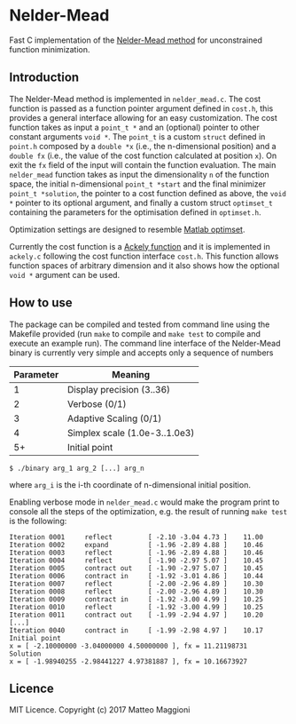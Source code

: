 # Nelder-Mead
Fast C implementation of the [Nelder-Mead method](http://en.wikipedia.org/wiki/Nelder%E2%80%93Mead_method) for unconstrained function minimization. 

## Introduction
The Nelder-Mead method is implemented in `nelder_mead.c`. The cost function is passed as a function pointer argument defined in `cost.h`, this provides a general interface allowing for an easy customization. The cost function takes as input a `point_t *` and an (optional) pointer to other constant arguments `void *`. The `point_t` is a custom `struct` defined in `point.h` composed by a `double *x` (i.e., the n-dimensional position) and a `double fx` (i.e., the value of the cost function calculated at position `x`). On exit the `fx` field of the input will contain the function evaluation. The main `nelder_mead` function takes as input the dimensionality `n` of the function space, the initial n-dimensional `point_t *start` and the final minimizer `point_t *solution`, the pointer to a cost function defined as above, the `void *` pointer to its optional argument, and finally a custom struct `optimset_t` containing the parameters for the optimisation defined in `optimset.h`.

Optimization settings are designed to resemble [Matlab optimset](https://www.mathworks.com/help/matlab/ref/optimset.html).

Currently the cost function is a [Ackely function](http://www.sfu.ca/%7Essurjano/ackley.html) and it is implemented in `ackely.c` following the cost function interface `cost.h`. This function allows function spaces of arbitrary dimension and it also shows how the optional `void *` argument can be used.

## How to use
The package can be compiled and tested from command line using the Makefile provided (run `make` to compile and `make test` to compile and execute an example run). The command line interface of the Nelder-Mead binary is currently very simple and accepts only a sequence of numbers

Parameter | Meaning
----------|-----------
1 | Display precision (3..36)
2 | Verbose (0/1)
3 | Adaptive Scaling (0/1)
4 | Simplex scale (1.0e-3..1.0e3)
5+ | Initial point

```
$ ./binary arg_1 arg_2 [...] arg_n
```
where `arg_i` is the i-th coordinate of n-dimensional initial position.

Enabling verbose mode in `nelder_mead.c` would make the program print to console all the steps of the optimization, e.g. the result of running `make test` is the following:
```
Iteration 0001     reflect         [ -2.10 -3.04 4.73 ]    11.00 
Iteration 0002     expand          [ -1.96 -2.89 4.88 ]    10.46 
Iteration 0003     reflect         [ -1.96 -2.89 4.88 ]    10.46 
Iteration 0004     reflect         [ -1.90 -2.97 5.07 ]    10.45 
Iteration 0005     contract out    [ -1.90 -2.97 5.07 ]    10.45 
Iteration 0006     contract in     [ -1.92 -3.01 4.86 ]    10.44 
Iteration 0007     reflect         [ -2.00 -2.96 4.89 ]    10.30 
Iteration 0008     reflect         [ -2.00 -2.96 4.89 ]    10.30 
Iteration 0009     contract in     [ -1.92 -3.00 4.99 ]    10.25 
Iteration 0010     reflect         [ -1.92 -3.00 4.99 ]    10.25 
Iteration 0011     contract out    [ -1.99 -2.94 4.97 ]    10.20 
[...]
Iteration 0040     contract in     [ -1.99 -2.98 4.97 ]    10.17 
Initial point
x = [ -2.10000000 -3.04000000 4.50000000 ], fx = 11.21198731 
Solution
x = [ -1.98940255 -2.98441227 4.97381887 ], fx = 10.16673927 
``` 

## Licence
MIT Licence. Copyright (c) 2017 Matteo Maggioni
